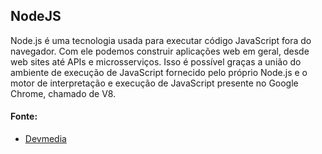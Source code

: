 ## NodeJS

Node.js é uma tecnologia usada para executar código JavaScript fora do navegador. Com ele podemos construir aplicações web em geral, desde web sites até APIs e 
microsserviços. Isso é possível graças a união do ambiente de execução de JavaScript fornecido pelo próprio Node.js e o motor de interpretação e execução de JavaScript 
presente no Google Chrome, chamado de V8.

#### Fonte: 
<ul> 
  <li>
    <a href="https://www.devmedia.com.br/guia/node-js/40312"> Devmedia </a>
  </li>
</ul>
